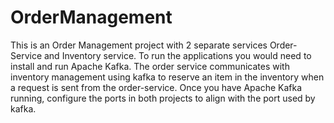 # OrderManagement

This is an Order Management project with 2 separate services Order-Service and Inventory service. To run the applications you would need to install and run Apache Kafka. The order service communicates with inventory management using kafka to reserve an item in the inventory when a request is sent from the order-service. Once you have Apache Kafka running, configure the ports in both projects to align with the port used by kafka.
